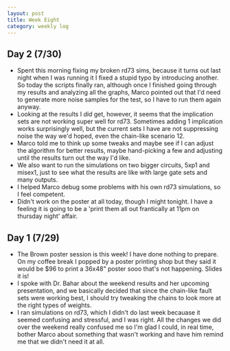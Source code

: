 ```yaml
---
layout: post 
title: Week Eight
category: weekly log
---
```


## Day 2 (7/30)
  + Spent this morning fixing my broken rd73 sims, because it turns out last night when I was running
  it I fixed a stupid typo by introducing another. So today the scripts finally ran, although once
  I finished going through my results and analyzing all the graphs, Marco pointed out that I'd need
  to generate more noise samples for the test, so I have to run them again anyway.
  + Looking at the results I _did_ get, however, it seems that the implication sets are not working
  super well for rd73. Sometimes adding 1 implication works surprisingly well, but the current sets
  I have are not suppressing noise the way we'd hoped, even the chain-like scenario 12. 
  + Marco told me to think up some tweaks and maybe see if I can adjust the algorithm for better results,
  maybe hand-picking a few and adjusting until the results turn out the way I'd like.
  + We also want to run the simulations on two bigger circuits, 5xp1 and misex1, just to see what
  the results are like with large gate sets and many outputs.
  + I helped Marco debug some problems with his own rd73 simulations, so I feel competent.
  + Didn't work on the poster at all today, though I might tonight. I have a feeling it is going to be 
  a 'print them all out frantically at 11pm on thursday night' affair.

## Day 1 (7/29)
  + The Brown poster session is this week! I have done nothing to prepare. On my coffee break I popped
  by a poster printing shop but they said it would be $96 to print a 36x48" poster sooo that's not
  happening. Slides it is!
  + I spoke with Dr. Bahar about the weekend results and her upcoming presentation, and we basically
  decided that since the chain-like fault sets were working best, I should try tweaking the chains to look
  more at the right types of weights.
  + I ran simulations on rd73, which I didn't do last week becauase it seemed confusing and stressful,
  and I was right. All the changes we did over the weekend really confused me so I'm glad I could, in real
  time, bother Marco about something that wasn't working and have him remind me that we didn't need it
  at all.
